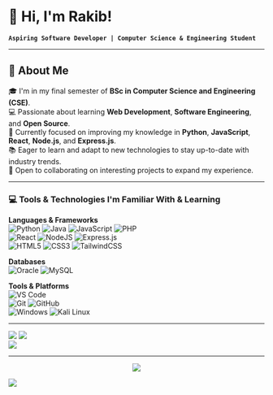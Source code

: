 # 👋 Hi, I'm Rakib!

**`Aspiring Software Developer | Computer Science & Engineering Student`**

---

## 💫 About Me
🎓 I'm in my final semester of **BSc in Computer Science and Engineering (CSE)**.<br>
💻 Passionate about learning **Web Development**, **Software Engineering**, and **Open Source**.<br>
🚀 Currently focused on improving my knowledge in **Python**, **JavaScript**, **React**, **Node.js**, and **Express.js**.<br>
📚 Eager to learn and adapt to new technologies to stay up-to-date with industry trends.<br>
🤝 Open to collaborating on interesting projects to expand my experience.
<!--
#### 🌐 Connect with Me
[![Email](https://img.shields.io/badge/Email-D14836?style=for-the-badge&logo=gmail&logoColor=white)](mailto:rikibuldevx@gmail.com)
[![Facebook](https://img.shields.io/badge/Facebook-1877F2?style=for-the-badge&logo=facebook&logoColor=white)](https://facebook.com/rafsan0x20rafi)
-->
---

### 💻 Tools & Technologies I'm Familiar With & Learning

**Languages & Frameworks**  
![Python](https://img.shields.io/badge/Python-3670A0?style=for-the-badge&logo=python&logoColor=ffdd54)
![Java](https://img.shields.io/badge/java-%23ED8B00.svg?style=for-the-badge&logo=java&logoColor=white) 
![JavaScript](https://img.shields.io/badge/JavaScript-%23323330.svg?style=for-the-badge&logo=javascript&logoColor=%23F7DF1E) 
![PHP](https://img.shields.io/badge/PHP-777BB4?style=for-the-badge&logo=php&logoColor=white) <br/>
![React](https://img.shields.io/badge/React-%2320232a.svg?style=for-the-badge&logo=react&logoColor=%2361DAFB)
![NodeJS](https://img.shields.io/badge/Node.js-6DA55F?style=for-the-badge&logo=node.js&logoColor=white)
![Express.js](https://img.shields.io/badge/Express.js-%23404d59.svg?style=for-the-badge&logo=express&logoColor=%2361DAFB) <br/>
![HTML5](https://img.shields.io/badge/HTML5-%23E34F26.svg?style=for-the-badge&logo=html5&logoColor=white)
![CSS3](https://img.shields.io/badge/CSS3-%231572B6.svg?style=for-the-badge&logo=css3&logoColor=white)
![TailwindCSS](https://img.shields.io/badge/TailwindCSS-%2338B2AC.svg?style=for-the-badge&logo=tailwind-css&logoColor=white)

**Databases**  
![Oracle](https://img.shields.io/badge/Oracle-F80000?style=for-the-badge&logo=oracle&logoColor=white)
![MySQL](https://img.shields.io/badge/MySQL-4479A1.svg?style=for-the-badge&logo=mysql&logoColor=white)
<!--
![MongoDB](https://img.shields.io/badge/MongoDB-%234ea94b.svg?style=for-the-badge&logo=mongodb&logoColor=white) 
![SQLite](https://img.shields.io/badge/sqlite-%2307405e.svg?style=for-the-badge&logo=sqlite&logoColor=white)
-->
**Tools & Platforms**  
![VS Code](https://img.shields.io/badge/VS%20Code-007ACC?style=for-the-badge&logo=visual-studio-code&logoColor=white) <br/>
![Git](https://img.shields.io/badge/Git-F05032?style=for-the-badge&logo=git&logoColor=white)
![GitHub](https://img.shields.io/badge/GitHub-%23121011.svg?style=for-the-badge&logo=github&logoColor=white) <br/>
![Windows](https://img.shields.io/badge/Windows-0078D6.svg?style=for-the-badge&logo=windows&logoColor=white)
![Kali Linux](https://img.shields.io/badge/Kali%20Linux-557C94?style=for-the-badge&logo=kalilinux&logoColor=white)

<!--
**Data Science (Beginner Level)**  
![NumPy](https://img.shields.io/badge/NumPy-%23013243.svg?style=for-the-badge&logo=numpy&logoColor=white)
![Pandas](https://img.shields.io/badge/Pandas-%23150458.svg?style=for-the-badge&logo=pandas&logoColor=white)
![scikit-learn](https://img.shields.io/badge/scikit--learn-%23F7931E.svg?style=for-the-badge&logo=scikit-learn&logoColor=white)
-->

---

<!-- ### 📊 GitHub Stats -->
![](https://github-readme-stats.vercel.app/api?username=RakibDevHub&theme=vue-dark&hide_border=false&include_all_commits=false&count_private=false)
![](https://github-readme-streak-stats.herokuapp.com/?user=RakibDevHub&theme=vue-dark&hide_border=false)<br/>
![](https://github-readme-stats.vercel.app/api/top-langs/?username=RakibDevHub&theme=vue-dark&hide_border=false&include_all_commits=false&count_private=false&layout=compact)

---

<!-- ### ✍️ Random Dev Quote -->
<div align="center">

![](https://quotes-github-readme.vercel.app/api?type=horizontal&theme=tokyonight)
  
</div>

[![](https://visitcount.itsvg.in/api?id=RakibDevHub&icon=0&color=0)](https://visitcount.itsvg.in)

